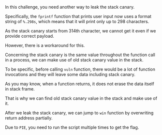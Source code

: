 In this challenge, you need another way to leak the stack canary.

Specifically, the `fprintf` function that prints user input now uses a format string of `%.298s`, which means that it will print only up to 298 characters.

As the stack canary starts from 314th character, we cannot get it even if we provide correct payload.

However, there is a workaround for this.

Concerning the stack canary is the same value throughout the function call in a process, we can make use of old stack canary value in the stack.

To be specific, before calling `vuln` function, there would be a lot of function invocations and they will leave some data including stack canary.

As you may know, when a function returns, it does not erase the data itself in stack frame.

That is why we can find old stack canary value in the stack and make use of it.

After we leak the stack canary, we can jump to `win` function by overwriting return address partially.

Due to `PIE`, you need to run the script multiple times to get the flag.

